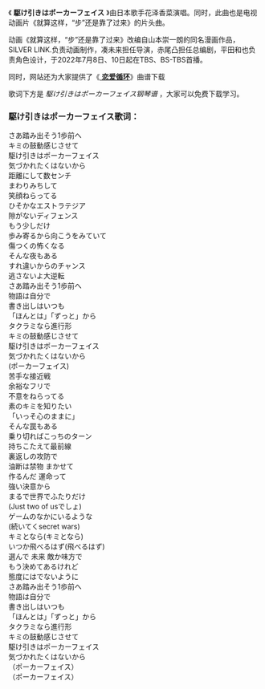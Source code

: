 

《 **駆け引きはポーカーフェイス** 》由日本歌手花泽香菜演唱。同时，此曲也是电视动画片《就算这样，“步”还是靠了过来》的片头曲。

动画《就算这样，“步”还是靠了过来》改编自山本崇一朗的同名漫画作品，SILVER
LINK.负责动画制作，凑未来担任导演，赤尾凸担任总编剧，平田和也负责角色设计，于2022年7月8日、10日起在TBS、BS-TBS首播。

同时，网站还为大家提供了《[ **恋爱循环**](Music-8386.html "恋爱循环")》曲谱下载

歌词下方是 _駆け引きはポーカーフェイス钢琴谱_ ，大家可以免费下载学习。

### 駆け引きはポーカーフェイス歌词：

さあ踏み出そう1歩前へ  
キミの鼓動感じさせて  
駆け引きはポーカーフェイス  
気づかれたくはないから  
距離にして数センチ  
まわりみちして  
笑顔ねらってる  
ひそかなエストラテジア  
隙がないディフェンス  
もう少しだけ  
歩み寄るから向こうをみていて  
傷つくの怖くなる  
そんな夜もある  
すれ違いからのチャンス  
逃さないよ大逆転  
さあ踏み出そう1歩前へ  
物語は自分で  
書き出しはいつも  
「ほんとは」「ずっと」から  
タクラミなら進行形  
キミの鼓動感じさせて  
駆け引きはポーカーフェイス  
気づかれたくはないから  
(ポーカーフェイス)  
苦手な接近戦  
余裕なフリで  
不意をねらってる  
素のキミを知りたい  
「いっそ心のままに」  
そんな罠もある  
乗り切ればこっちのターン  
持ちこたえて最前線  
裏返しの攻防で  
油断は禁物 まかせて  
作るんだ 運命って  
強い決意から  
まるで世界でふたりだけ  
(Just two of usでしょ)  
ゲームのなかにいるような  
(続いてくsecret wars)  
キミとなら(キミとなら)  
いつか飛べるはず(飛べるはず)  
選んで 未来 敵か味方で  
もう決めてあるけれど  
態度にはでないように  
さあ踏み出そう1歩前へ  
物語は自分で  
書き出しはいつも  
「ほんとは」「ずっと」から  
タクラミなら進行形  
キミの鼓動感じさせて  
駆け引きはポーカーフェイス  
気づかれたくはないから  
（ポーカーフェイス）  
（ポーカーフェイス）

